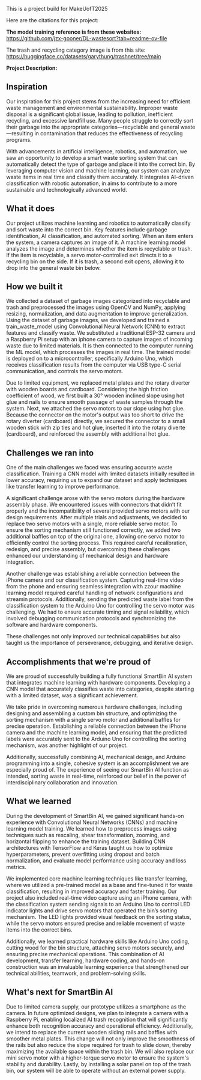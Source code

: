 This is a project build for MakeUofT2025

Here are the citations for this project:

**The model training reference is from these websites:**
https://github.com/jzx-gooner/DL-wastesort?tab=readme-ov-file

The trash and recycling category image is from this site:
https://huggingface.co/datasets/garythung/trashnet/tree/main

**Project Description:**

## Inspiration
Our inspiration for this project stems from the increasing need for efficient waste management and environmental sustainability. Improper waste disposal is a significant global issue, leading to pollution, inefficient recycling, and excessive landfill use. Many people struggle to correctly sort their garbage into the appropriate categories—recyclable and general waste—resulting in contamination that reduces the effectiveness of recycling programs.

With advancements in artificial intelligence, robotics, and automation, we saw an opportunity to develop a smart waste sorting system that can automatically detect the type of garbage and place it into the correct bin. By leveraging computer vision and machine learning, our system can analyze waste items in real time and classify them accurately. It integrates AI-driven classification with robotic automation, in aims to contribute to a more sustainable and technologically advanced world.  

## What it does
Our project utilizes machine learning and robotics to automatically classify and sort waste into the correct bin. Key features include garbage identification, AI classification, and automated sorting. When an item enters the system, a camera captures an image of it. A machine learning model analyzes the image and determines whether the item is recyclable or trash. If the item is recyclable, a servo motor-controlled exit directs it to a recycling bin on the side. If it is trash, a second exit opens, allowing it to drop into the general waste bin below.


## How we built it
We collected a dataset of garbage images categorized into recyclable and trash and preprocessed the images using OpenCV and NumPy, applying resizing, normalization, and data augmentation to improve generalization. Using the dataset of garbage images, we developed and trained a train_waste_model using Convolutional Neural Network (CNN) to extract features and classify waste. We substituted a traditional ESP-32 camera and a Raspberry Pi setup with an iphone camera to capture images of incoming waste due to limited materials. It is then connected to the computer running the ML model, which processes the images in real time. The trained model is deployed on to a microcontroller, specifically Arduino Uno, which receives classification results from the computer via USB type-C serial communication, and controls the servo motors.     

Due to limited equipment, we replaced metal plates and the rotary diverter with wooden boards and cardboard. Considering the high friction coefficient of wood, we first built a 30° wooden inclined slope using hot glue and nails to ensure smooth passage of waste samples through the system. Next, we attached the servo motors to our slope using hot glue. Because the connector on the motor's output was too short to drive the rotary diverter (cardboard) directly, we secured the connector to a small wooden stick with zip ties and hot glue, inserted it into the rotary diverte  (cardboard), and reinforced the assembly with additional hot glue.



## Challenges we ran into
One of the main challenges we faced was ensuring accurate waste classification. Training a CNN model with limited datasets initially resulted in lower accuracy, requiring us to expand our dataset and apply techniques like transfer learning to improve performance.

A significant challenge arose with the servo motors during the hardware assembly phase. We encountered issues with connectors that didn’t fit properly and the incompatibility of several provided servo motors with our design requirements. After multiple trials and adjustments, we decided to replace two servo motors with a single, more reliable servo motor. To ensure the sorting mechanism still functioned correctly, we added two additional baffles on top of the original one, allowing one servo motor to efficiently control the sorting process. This required careful recalibration, redesign, and precise assembly, but overcoming these challenges enhanced our understanding of mechanical design and hardware integration.

Another challenge was establishing a reliable connection between the iPhone camera and our classification system. Capturing real-time video from the phone and ensuring seamless integration with zzour machine learning model required careful handling of network configurations and streamin protocols. Additionally, sending the predicted waste label from the classification system to the Arduino Uno for controlling the servo motor was challenging. We had to ensure accurate timing and signal reliability, which involved debugging communication protocols and synchronizing the software and hardware components.

These challenges not only improved our technical capabilities but also taught us the importance of perseverance, debugging, and iterative design.

## Accomplishments that we're proud of
We are proud of successfully building a fully functional SmartBin AI system that integrates machine learning with hardware components. Developing a CNN model that accurately classifies waste into categories, despite starting with a limited dataset, was a significant achievement.

We take pride in overcoming numerous hardware challenges, including designing and assembling a custom bin structure, and optimizing the sorting mechanism with a single servo motor and additional baffles for precise operation. Establishing a reliable connection between the iPhone camera and the machine learning model, and ensuring that the predicted labels were accurately sent to the Arduino Uno for controlling the sorting mechanism, was another highlight of our project.

Additionally, successfully combining AI, mechanical design, and Arduino programming into a single, cohesive system is an accomplishment we are especially proud of. The experience of seeing our SmartBin AI function as intended, sorting waste in real-time, reinforced our belief in the power of interdisciplinary collaboration and innovation.

## What we learned
During the development of SmartBin AI, we gained significant hands-on experience with Convolutional Neural Networks (CNNs) and machine learning model training. We learned how to preprocess images using techniques such as rescaling, shear transformation, zooming, and horizontal flipping to enhance the training dataset. Building CNN architectures with TensorFlow and Keras taught us how to optimize hyperparameters, prevent overfitting using dropout and batch normalization, and evaluate model performance using accuracy and loss metrics.

We implemented core machine learning techniques like transfer learning, where we utilized a pre-trained model as a base and fine-tuned it for waste classification, resulting in improved accuracy and faster training. Our project also included real-time video capture using an iPhone camera, with the classification system sending signals to an Arduino Uno to control LED indicator lights and drive servo motors that operated the bin’s sorting mechanism. The LED lights provided visual feedback on the sorting status, while the servo motors ensured precise and reliable movement of waste items into the correct bins.

Additionally, we learned practical hardware skills like Arduino Uno coding, cutting wood for the bin structure, attaching servo motors securely, and ensuring precise mechanical operations. This combination of AI development, transfer learning, hardware coding, and hands-on construction was an invaluable learning experience that strengthened our technical abilities, teamwork, and problem-solving skills.

## What's next for SmartBin AI
Due to limited camera supply, our prototype utilizes a smartphone as the camera. In future optimized designs, we plan to integrate a camera with a Raspberry Pi, enabling localized AI trash recognition that will significantly enhance both recognition accuracy and operational efficiency. Additionally, we intend to replace the current wooden sliding rails and baffles with smoother metal plates. This change will not only improve the smoothness of the rails but also reduce the slope required for trash to slide down, thereby maximizing the available space within the trash bin. We will also replace our mini servo motor with a higher-torque servo motor to ensure the system's stability and durability. Lastly, by installing a solar panel on top of the trash bin, our system will be able to operate without an external power supply.

